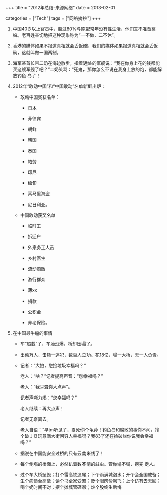 +++
title = "2012年总结-来源网络"
date = 2013-02-01

categories = ["Tech"]
tags = ["网络摘抄"]
+++

1. 中国40岁以上官员中，超过80%与原配常年没有性生活，他们又不准备离婚。老百姓亲切地把这种现象称为“一不做，二不休”。 

2. 香港的媒体如果不报道真相就会丢饭碗，我们的媒体如果报道真相就会丢饭碗，这就叫做一国两制。

3. 海军某首长带二奶在海边散步，指着远处的军舰说：“我在你身上花的钱都能买这艘军舰了吧？”二奶笑骂：“死鬼，那你怎么不说在我身上放的炮，都能解放钓鱼
岛了！ 
4. 2012年“敢动中国”和“中国敢动”名单新鲜出炉： 
    - 敢动中国奖获名单：

        - 日本

        - 菲律宾

        - 朝鲜

        - 韩国

        - 泰国

        - 帕劳

        - 印尼

        - 缅甸

        - 索马里海盗

        - 尼日利亚。 

    - 中国敢动获奖名单
        - 临时工
     
        - 拆迁户
        
        - 外来务工人员

        - 乡村医生

        - 流动商贩

        - 游行群众

        - 薄xx

        - 捐款

        - 公积金

        - 养老保险。 

5. 在中国最牛逼的事情

    - 车“超载”了，车胎没爆，桥却压塌了。 
    - 出动万人，击毙一逃犯，数百人立功。花18亿，塌一大桥，无一人负责。
    - 记者：“大娘，您捡垃圾幸福吗？”

      老人：“啥？”记者提高声音：“您幸福吗？”

      老人：“我耳聋你大点声”。

      记者声嘶力竭：“您幸福吗？”

      老人继续：再大点声！

      记者无奈离去。

      老人自语：“早tm听见了，累死你个龟孙！钓鱼岛和腐败的事你不问，拎个破ＪＢ玩意满大街问穷人幸福吗？我83了还在捡破烂你说我会幸福吗？”
 
    - 据说在中国能安全过桥的只有云南米线了！ 

    - 每个倒塌的桥面上，必然趴着数不清的蛀虫。管你塌不塌，捞完 走人。 

    - 过个车大桥坠毁；打个雷高铁追尾；下个雨满城泡水；开个会全国戒备；生个病债台高垒；读个书全家受累；眨个眼肉价飙飞；上个访有去无回；喝个奶时间不对；摆个摊城管砸毁；炒个股终生后悔
